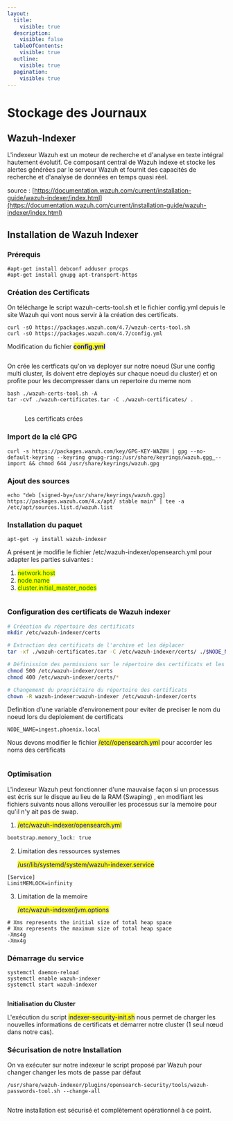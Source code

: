 ```yaml
---
layout:
  title:
    visible: true
  description:
    visible: false
  tableOfContents:
    visible: true
  outline:
    visible: true
  pagination:
    visible: true
---
```


# Stockage des Journaux

## Wazuh-Indexer

L'indexeur Wazuh est un moteur de recherche et d'analyse en texte intégral hautement évolutif. Ce composant central de Wazuh indexe et stocke les alertes générées par le serveur Wazuh et fournit des capacités de recherche et d'analyse de données en temps quasi réel.&#x20;

source : [https://documentation.wazuh.com/current/installation-guide/wazuh-indexer/index.html](https://documentation.wazuh.com/current/installation-guide/wazuh-indexer/index.html)

## Installation de Wazuh Indexer

### Prérequis

```
#apt-get install debconf adduser procps
#apt-get install gnupg apt-transport-https
```

### Création des Certificats

On télécharge le script wazuh-certs-tool.sh et le fichier config.yml depuis le site Wazuh qui vont nous servir à la création des certificats.

```
curl -sO https://packages.wazuh.com/4.7/wazuh-certs-tool.sh
curl -sO https://packages.wazuh.com/4.7/config.yml
```

Modification du fichier <mark style="color:blue;">**config.yml**</mark>&#x20;

<figure><img src=".gitbook/assets/image (27).png" alt=""><figcaption></figcaption></figure>

On crée les certficats qu'on va deployer sur notre noeud (Sur une config multi cluster, ils doivent etre deployés sur chaque noeud du cluster) et on profite pour les decompresser dans un repertoire du meme nom

```
bash ./wazuh-certs-tool.sh -A
tar -cvf ./wazuh-certificates.tar -C ./wazuh-certificates/ .
```

<figure><img src=".gitbook/assets/image (43).png" alt=""><figcaption><p>Les certificats crées</p></figcaption></figure>

### Import de la clé GPG

<pre><code>curl -s https://packages.wazuh.com/key/GPG-KEY-WAZUH | gpg --no-default-keyring --keyring gnupg-ring:/usr/share/keyrings/wazuh.<a data-footnote-ref href="#user-content-fn-1">gpg </a>--import &#x26;&#x26; chmod 644 /usr/share/keyrings/wazuh.gpg
</code></pre>

### Ajout des sources&#x20;

```
echo "deb [signed-by=/usr/share/keyrings/wazuh.gpg] https://packages.wazuh.com/4.x/apt/ stable main" | tee -a /etc/apt/sources.list.d/wazuh.list
```

### Installation du paquet

```
apt-get -y install wazuh-indexer
```

A présent je modifie le fichier /etc/wazuh-indexer/opensearch.yml pour adapter les parties suivantes :&#x20;

1. <mark style="color:green;">network.host</mark>
2. <mark style="color:green;">node.name</mark>
3. <mark style="color:green;">cluster.initial\_master\_nodes</mark>

<figure><img src=".gitbook/assets/image (44).png" alt=""><figcaption></figcaption></figure>

### Configuration des certificats de Wazuh indexer

```bash
# Créeation du répertoire des certificats
mkdir /etc/wazuh-indexer/certs

# Extraction des certificats de l'archive et les déplacer
tar -xf ./wazuh-certificates.tar -C /etc/wazuh-indexer/certs/ ./$NODE_NAME.pem ./$NODE_NAME-key.pem ./admin.pem ./admin-key.pem ./root-ca.pem

# Définission des permissions sur le répertoire des certificats et les certificats
chmod 500 /etc/wazuh-indexer/certs
chmod 400 /etc/wazuh-indexer/certs/*

# Changement du propriétaire du répertoire des certificats
chown -R wazuh-indexer:wazuh-indexer /etc/wazuh-indexer/certs

```

Definition d'une variable d'environement pour eviter de preciser le nom du noeud lors du deploiement de certificats

```
NODE_NAME=ingest.phoenix.local
```

Nous devons modifier le fichier <mark style="color:blue;">/etc//opensearch.yml</mark> pour accorder les noms des certificats

<figure><img src=".gitbook/assets/image (45).png" alt=""><figcaption></figcaption></figure>

### **Optimisation**

L'indexeur Wazuh peut fonctionner d'une mauvaise façon si un processus est écris sur le disque au lieu de la RAM (Swaping) , en modifiant les fichiers suivants nous allons verouiller les processus sur la memoire pour qu'il n'y ait pas de swap.

1. <mark style="color:blue;">/etc/wazuh-indexer/opensearch.yml</mark>

```bash
bootstrap.memory_lock: true
```

2.  Limitation des ressources systemes&#x20;

    <mark style="color:blue;">/usr/lib/systemd/system/wazuh-indexer.service</mark>

```
[Service]
LimitMEMLOCK=infinity
```

3.  Limitation de la memoire&#x20;

    <mark style="color:blue;">/etc/wazuh-indexer/jvm.options</mark>

```
# Xms represents the initial size of total heap space
# Xmx represents the maximum size of total heap space
-Xms4g
-Xmx4g
```

### Démarrage du service

```
systemctl daemon-reload
systemctl enable wazuh-indexer
systemctl start wazuh-indexer
```

<figure><img src=".gitbook/assets/image (46).png" alt=""><figcaption></figcaption></figure>

**Initialisation du Cluster**

L'exécution du script <mark style="color:blue;">indexer-security-init.sh</mark> nous permet de charger les nouvelles informations de certificats et démarrer notre cluster (1 seul nœud dans notre cas).

### Sécurisation  de notre Installation <a href="#id-5a34" id="id-5a34"></a>

On va exécuter sur notre indexeur le script proposé par Wazuh pour changer changer les mots de passe par défaut&#x20;

```
/usr/share/wazuh-indexer/plugins/opensearch-security/tools/wazuh-passwords-tool.sh --change-all
```

<figure><img src=".gitbook/assets/Wazuh.png" alt=""><figcaption></figcaption></figure>

Notre installation est sécurisé et complètement opérationnel à ce point.

[^1]: 
